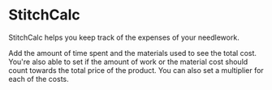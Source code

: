 # StitchCalc

StitchCalc helps you keep track of the expenses of your needlework.

Add the amount of time spent and the materials used to see the total cost. You're also able to set if the amount of work or the material cost should count towards the total price of the product. You can also set a multiplier for each of the costs.